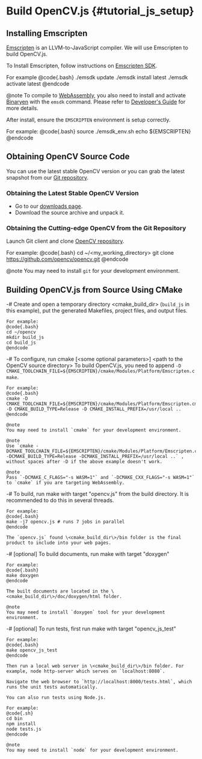 Build OpenCV.js {#tutorial_js_setup}
===============================


Installing Emscripten
-----------------------------

[Emscripten](https://github.com/kripken/emscripten) is an LLVM-to-JavaScript compiler. We will use Emscripten to build OpenCV.js.

To Install Emscripten, follow instructions on [Emscripten SDK](https://kripken.github.io/emscripten-site/docs/getting_started/downloads.html).

For example
@code{.bash}
./emsdk update
./emsdk install latest
./emsdk activate latest
@endcode

@note
To compile to [WebAssembly](http://webassembly.org), you also need to install and activate [Binaryen](https://github.com/WebAssembly/binaryen) with the `emsdk` command. Please refer to [Developer's Guide](http://webassembly.org/getting-started/developers-guide/) for more details.

After install, ensure the `EMSCRIPTEN` environment is setup correctly.

For example:
@code{.bash}
source ./emsdk_env.sh
echo ${EMSCRIPTEN}
@endcode

Obtaining OpenCV Source Code
--------------------------

You can use the latest stable OpenCV version or you can grab the latest snapshot from our [Git
repository](https://github.com/opencv/opencv.git).

### Obtaining the Latest Stable OpenCV Version

-   Go to our [downloads page](http://opencv.org/downloads.html).
-   Download the source archive and unpack it.

### Obtaining the Cutting-edge OpenCV from the Git Repository

Launch Git client and clone [OpenCV repository](http://github.com/opencv/opencv).

For example:
@code{.bash}
cd ~/<my_working_directory>
git clone https://github.com/opencv/opencv.git
@endcode

@note
You may need to install `git` for your development environment.

Building OpenCV.js from Source Using CMake
---------------------------------------

-#  Create and open a temporary directory \<cmake_build_dir\> (`build_js` in this example), put the generated Makefiles, project files, and output files.

    For example:
    @code{.bash}
    cd ~/opencv
    mkdir build_js
    cd build_js
    @endcode

-#  To configure, run cmake [\<some optional parameters\>] \<path to the OpenCV source directory\>
	To build OpenCV.js, you need to append `-D CMAKE_TOOLCHAIN_FILE=${EMSCRIPTEN}/cmake/Modules/Platform/Emscripten.cmake`.

    For example:
    @code{.bash}
    cmake -D CMAKE_TOOLCHAIN_FILE=${EMSCRIPTEN}/cmake/Modules/Platform/Emscripten.cmake -D CMAKE_BUILD_TYPE=Release -D CMAKE_INSTALL_PREFIX=/usr/local ..
    @endcode

    @note
    You may need to install `cmake` for your development environment.

    @note
    Use `cmake -DCMAKE_TOOLCHAIN_FILE=${EMSCRIPTEN}/cmake/Modules/Platform/Emscripten.cmake -DCMAKE_BUILD_TYPE=Release -DCMAKE_INSTALL_PREFIX=/usr/local ..` , without spaces after -D if the above example doesn't work.

    @note
    Pass `-DCMAKE_C_FLAGS="-s WASM=1"` and `-DCMAKE_CXX_FLAGS="-s WASM=1"` to `cmake` if you are targeting WebAssembly.

-#  To build, run make with target "opencv.js" from the build directory. It is recommended to do this in several threads.

    For example:
    @code{.bash}
    make -j7 opencv.js # runs 7 jobs in parallel
    @endcode

    The `opencv.js` found \<cmake_build_dir\>/bin folder is the final product to include into your web pages.

-#  [optional] To build documents, run make with target "doxygen"

    For example:
    @code{.bash}
    make doxygen
    @endcode

    The built documents are located in the \<cmake_build_dir\>/doc/doxygen/html folder.

    @note
    You may need to install `doxygen` tool for your development environment.

-#  [optional] To run tests, first run make with target "opencv_js_test"

    For example:
    @code{.bash}
    make opencv_js_test
    @endcode

    Then run a local web server in \<cmake_build_dir\>/bin folder. For example, node http-server which serves on `localhost:8080`.

    Navigate the web browser to `http://localhost:8000/tests.html`, which runs the unit tests automatically.

    You can also run tests using Node.js.

    For example:
	@code{.sh}
	cd bin
	npm install
	node tests.js
	@endcode

	@note
	You may need to install `node` for your development environment.
